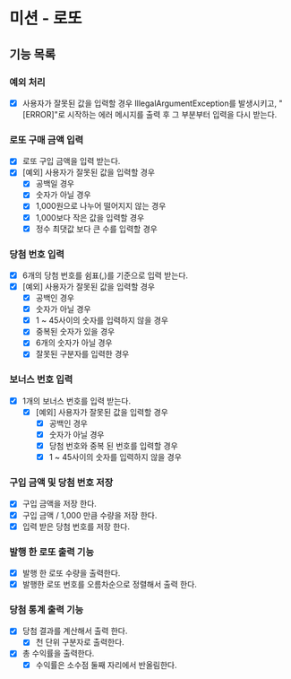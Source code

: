 # 미션 - 로또

## 기능 목록
### 예외 처리
- [X] 사용자가 잘못된 값을 입력할 경우 IllegalArgumentException를 발생시키고, "[ERROR]"로 시작하는 에러 메시지를 출력 후 그 부분부터 입력을 다시 받는다.

### 로또 구매 금액 입력
- [X] 로또 구입 금액을 입력 받는다.
- [X] [예외] 사용자가 잘못된 값을 입력할 경우
  - [X] 공백일 경우
  - [X] 숫자가 아닐 경우
  - [X] 1,000원으로 나누어 떨어지지 않는 경우
  - [X] 1,000보다 작은 값을 입력할 경우
  - [X] 정수 최댓값 보다 큰 수를 입력할 경우

### 당첨 번호 입력
- [X] 6개의 당첨 번호를 쉼표(,)를 기준으로 입력 받는다.
- [X] [예외] 사용자가 잘못된 값을 입력할 경우
  - [X] 공백인 경우
  - [X] 숫자가 아닐 경우
  - [X] 1 ~ 45사이의 숫자를 입력하지 않을 경우
  - [X] 중복된 숫자가 있을 경우
  - [X] 6개의 숫자가 아닐 경우
  - [X] 잘못된 구분자를 입력한 경우

### 보너스 번호 입력
- [X] 1개의 보너스 번호를 입력 받는다.
  - [X] [예외] 사용자가 잘못된 값을 입력할 경우
    - [X] 공백인 경우
    - [X] 숫자가 아닐 경우
    - [X] 당첨 번호와 중복 된 번호를 입력할 경우
    - [X] 1 ~ 45사이의 숫자를 입력하지 않을 경우

### 구입 금액 및 당첨 번호 저장
- [X] 구입 금액을 저장 한다.
- [X] 구입 금액 / 1,000 만큼 수량을 저장 한다.
- [X] 입력 받은 당첨 번호를 저장 한다.

### 발행 한 로또 출력 기능
- [X] 발행 한 로또 수량을 출력한다.
- [X] 발행한 로또 번호를 오름차순으로 정렬해서 출력 한다.

### 당첨 통계 출력 기능
- [X] 당첨 결과를 계산해서 출력 한다.
  - [X] 천 단위 구분자로 출력한다.
- [X] 총 수익률을 출력한다.
  - [X] 수익률은 소수점 둘째 자리에서 반올림한다.
